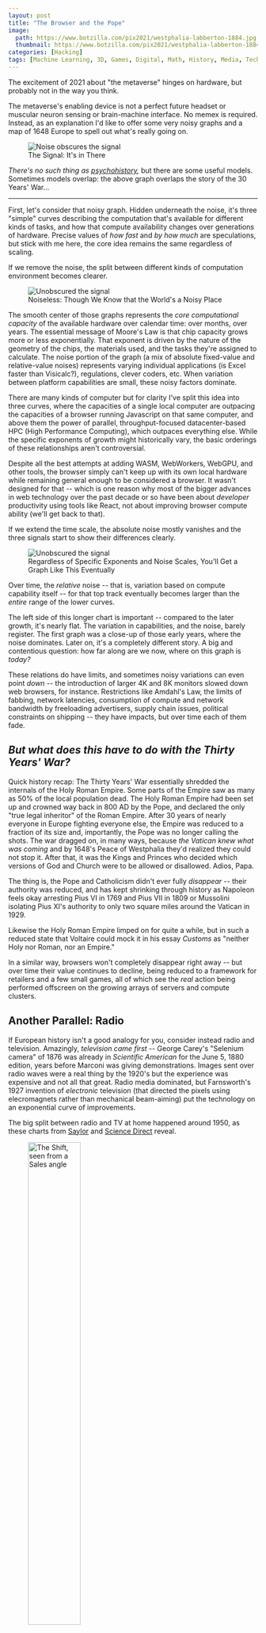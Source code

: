 ```yaml
---
layout: post
title: "The Browser and the Pope"
image:
  path: https://www.botzilla.com/pix2021/westphalia-labberton-1884.jpg
  thumbnail: https://www.botzilla.com/pix2021/westphalia-labberton-1884.jpg
categories: [Hacking]
tags: [Machine Learning, 3D, Games, Digital, Math, History, Media, TechBiz, NVIDIA, Featured]
---
```


The excitement of 2021 about "the metaverse" hinges on hardware, but probably not in the way you think.

The metaverse's enabling device is not a perfect future headset or muscular neuron sensing or brain-machine interface. No memex is required. Instead, as an explanation I'd like to offer some very noisy graphs and a map of 1648 Europe to spell out what's really going on.

<figure class="align-center">
<img alt="Noise obscures the signal" src="https://www.botzilla.com/pix2021/compute-rg20-Noisy.png">
<figcaption>The Signal: It's in There</figcaption>
</figure>

_There's no such thing as <a href="https://en.wikipedia.org/wiki/Psychohistory_(fictional)">psychohistory</a>,_ but there are some useful models. Sometimes models overlap: the above graph overlaps the story of the 30 Years' War...

<!--more-->

<hr/>

First, let's consider that noisy graph. Hidden underneath the noise, it's three "simple" curves describing the computation that's available for different kinds of tasks, and how that compute availability changes over generations of hardware. Precise values of _how fast_ and _by how much_ are speculations, but stick with me here, the core idea remains the same regardless of scaling.

If we remove the noise, the split between different kinds of computation environment becomes clearer.

<figure class="align-center">
<img alt="Unobscured the signal" src="https://www.botzilla.com/pix2021/compute-rg20-Smooth.png">
<figcaption>Noiseless: Though We Know that the World's a Noisy Place</figcaption>
</figure>

The smooth center of those graphs represents the _core computational capacity_ of the available hardware over calendar time: over months, over years. The essential message of Moore's Law is that chip capacity grows more or less exponentially. That exponent is driven by the nature of the geometry of the chips, the materials used, and the tasks they're assigned to calculate. The noise portion of the graph (a mix of absolute fixed-value and relative-value noises) represents varying individual applications (is Excel faster than Visicalc?), regulations, clever coders, etc. When variation between platform capabilities are small, these noisy factors dominate.

There are many kinds of computer but for clarity I've split this idea into three curves, where the capacities of a single local computer are outpacing the capacities of a browser running Javascript on that same computer, and above them the power of parallel, throughput-focused datacenter-based HPC (High Performance Computing), which outpaces everything else. While the specific exponents of growth might historically vary, the basic orderings of these relationships aren't controversial.

Despite all the best attempts at adding WASM, WebWorkers, WebGPU, and other tools, the browser simply can't keep up with its own local hardware while remaining general enough to be considered a browser. It wasn't designed for that -- which is one reason why most of the bigger advances in web technology over the past decade or so have been about _developer_ productivity using tools like React, not about improving browser compute ability (we'll get back to that).

If we extend the time scale, the absolute noise mostly vanishes and the three signals start to show their differences clearly.

<figure class="align-center">
<img alt="Unobscured the signal" src="https://www.botzilla.com/pix2021/compute-rg100-Noisy.png">
<figcaption>Regardless of Specific Exponents and Noise Scales, You'll Get a Graph Like This Eventually</figcaption>
</figure>

Over time, the _relative_ noise -- that is, variation based on compute capability itself -- for that top track eventually becomes larger than the _entire_ range of the lower curves.

The left side of this longer chart is important -- compared to the later growth, it's nearly flat. The variation in capabilities, and the noise, barely register. The first graph was a close-up of those early years, where the noise dominates. Later on, it's a completely different story. A big and contentious question: how far along are we now, where on this graph is _today?_

These relations do have limits, and sometimes noisy variations can even point _down_ -- the introduction of larger 4K and 8K monitors slowed down web browsers, for instance. Restrictions like Amdahl's Law, the limits of fabbing, network latencies, consumption of compute and network bandwidth by freeloading advertisers, supply chain issues, political constraints on shipping -- they have impacts, but over time each of them fade. 

## _But what does this have to do with the Thirty Years' War?_

Quick history recap: The Thirty Years' War essentially shredded the internals of the Holy Roman Empire. Some parts of the Empire saw as many as 50% of the local population dead. The Holy Roman Empire had been set up and crowned way back in 800 AD by the Pope, and declared the only "true legal inheritor" of the Roman Empire. After 30 years of nearly everyone in Europe fighting everyone else, the Empire was reduced to a fraction of its size and, importantly, the Pope was no longer calling the shots. The war dragged on, in many ways, because _the Vatican knew what was coming_ and by 1648's Peace of Westphalia they'd realized they could not stop it. After that, it was the Kings and Princes who decided which versions of God and Church were to be allowed or disallowed. Adios, Papa.

The thing is, the Pope and Catholicism didn't ever fully _disappear_ -- their authority was reduced, and has kept shrinking through history as Napoleon feels okay arresting Pius VI in 1769 and Pius VII in 1809 or Mussolini isolating Pius XI's authority to only two square miles around the Vatican in 1929.

Likewise the Holy Roman Empire limped on for quite a while, but in such a reduced state that Voltaire could mock it in his essay _Customs_ as "neither Holy nor Roman, nor an Empire."

In a similar way, browsers won't completely disappear right away -- but over time their value continues to decline, being reduced to a framework for retailers and a few small games, all of which see the _real_ action being performed offscreen on the growing arrays of servers and compute clusters.

## Another Parallel: Radio

If European history isn't a good analogy for you, consider instead radio and television. Amazingly, _television came first_ -- George Carey's "Selenium camera" of 1876 was already in _Scientific American_ for the June 5, 1880 edition, years before Marconi was giving demonstrations. Images sent over radio waves were a real thing by the 1920's but the experience was expensive and not all that great. Radio media dominated, but Farnsworth's 1927 invention of _electronic_ television (that directed the pixels using elecromagnets rather than mechanical beam-aiming) put the technology on an exponential curve of improvements.

The big split between radio and TV at home happened around 1950, as these charts from <a href="https://saylordotorg.github.io/text_understanding-media-and-culture-an-introduction-to-mass-communication/s12-01-the-evolution-of-television.html">Saylor</a> and <a href="https://www.sciencedirect.com/topics/social-sciences/radio-listeners">Science Direct</a> reveal.

<figure class="align-center">
<img alt="The Shift, seen from a Sales angle" src="https://www.botzilla.com/pix2021/tv-adoption-saylordotorg.jpg" width="50%">
<figcaption>from <i>The Evolution of Television:</i> US Households with Televisions</figcaption>
</figure>

<figure class="align-center">
<img alt="The Shift, seen from a consumption angle" src="https://www.botzilla.com/pix2021/radio-listeners-science-direct.gif" width="80%">
<figcaption>from the <i>Encyclopedia of International Media and Communications:</i> Declining Radio Time</figcaption>
</figure>

It's all TV from there on out.

Radio didn't entirely go away -- but today it's mostly an automotive accessory.

In the early days of TV's success, program content followed radio formats closely -- some radio programs like _Gunsmoke_ even jumped the divide when the audiences were moving. Over times, we've seen those formats mutate. Episodic radio shows have nearly vanished, and TV quickly developed its new forms and rituals: Saturday Morning Cartoons, daytime soap operas, the decline of baseball in favor of football and basketball, and later the youtubes and HBOs. Ideas that really don't make sense for radio.

## So Where Does That Leave the Browser?

Depending on where you think we are on the graph, and how the scales shake out, things don't look good, in the long long term, for the browser. And maybe not even in the short term. The rise of computationally-intensive ideas like Deep Learning, Crypto currencies, and Metaverse applications indicate to me that we're already passing into the steeper part of the chart where capabilities are peeling apart faster than software product cycles can adapt (this was true even a decade ago in some quarters: when I was at Nvidia, we passed the point where it took longer to create a AAA video game than the product cycles of AAA game hardware).

Yet weirdly when people are encouraged to learn to code, we give them: Javascript.

It's where some jobs are _now,_ I get it. Or worse, maybe it's where the jobs _were_ when the training website was prepared in 2013. But the long-term returns for getting locked-into JS's mentality and the browser DOM model are questionable.

While the browser isn't vanishing instantly, there are many applications for which the browser's contribution is already reduced to noise:

* High end gaming
* Machine Learning (especially training)
* Crypto
* Microbiology
* Machine Vision
* High-speed and automated Trading
* Logistics Automation and robotics of all kinds
* _The Metaverse_

I'm sure you can think of many more.

For that last one, "the Metaverse" -- whether hi-def or low-def -- is much deeper than what you see on the screen or in your goggles. Those increased demands are largely what makes it more than just another walled-garden game. Physics needs to be calculated, poses estimated, textures and patterns recalculated, loads balanced and synchronized... The computation that's required beyond the visible pixels has to be deep, fast, connected, secure, and able to scale to a very wide range of complexity.

The truth is, "the metaverse" might just be a blip in the course of this history. Right now lots of people have identified a range of computational possibilities and have wrapped a little ribbon around them labelled "metaverse." The truth of what can be accomplished may be far more amazing.

_Hardly anything has been invented yet._

<hr/>

### Footnotes

* _On Moore's Law and Exponents:_ It's entirely possible that what Gordon Moore realized in the 1960's was not an exponential curve but the start of a long logistic one (or a series of logistic curves). If you want to learn a lot about the consequences of logistic curves and improvement, I highly recommend Vaclav Smil's book <a href="http://vaclavsmil.com/">_Growth._</a> If various kinds of computation _are_ on long logistic curves, the basic assertion of this article is probably still true, because each kind of task and platform will have its own limiting factors, which are likely to kick in at different times. In fact I'd even go so far as to say browser computation is already suffering from the limits of its architecture and has been since well before ES6.

* _Try it Yourself:_ As mentioned, the ideas behind this simple set of graphs are in a <a href="https://colab.research.google.com/drive/1NKcdC_18ZQ-GntNhbeRHx1nsU-CRe4XK?usp=sharing">Colab notebook</a> and you can fiddle with them yourself. It's really _very_ simple math, though unintuitive for human brains that don't deal well with exponents. So try it yourself -- see how much noise or variations in the signals can affect your own results. And if you think this model is just full of beans, I'd appeciate your comments!

* The Thirty Years' War lasted about the same in duration as the time from the first web browser until today. Probably nothing.

* _**The Missing Graph Line:**_ One key piece of computational hardware that hasn't changed appreciably since the invention of electrical circuits is the human brain. Tools like React are trying to help you out, but it's... a losing battle. Human computation limits would be drawn as a flat horizontal line on graphs like the ones above. You can decide for yourself where you think that line might should be drawn: high, or low? YMMV, but thinking through some of the possible personal impacts of different line heights might be worth your while. My hunch is that it's low, but hard to make out in the noise: especially since once computation is above human understanding, how can you recognize the quiet shift?

> _This is how the Singularity comes_<br/>
> _This is how the Singularity comes_<br/>
> _This is how the Singularity comes_<br/>
> _Not with a bang but a whisper._
